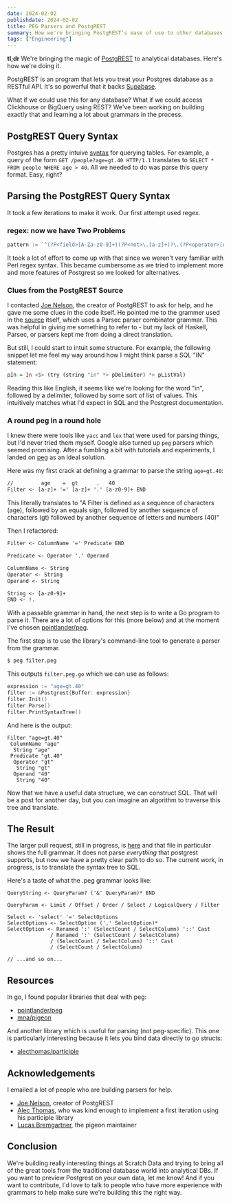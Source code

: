 ```yaml
---
date: 2024-02-02
publishdate: 2024-02-02
title: PEG Parsers and PostgREST
summary: How we're bringing PostgREST's ease of use to other databases
tags: ["Engineering"]
---
```


**tl;dr** We're bringing the magic of [PostgREST](https://postgrest.org) to analytical 
databases. Here's how we're doing it.

PostgREST is an program that lets you treat your Postgres database
as a RESTful API. It's so powerful that it backs [Supabase](https://supabase.com).

What if we could use this for any database? What if we could access Clickhouse 
or BigQuery using REST? We've been working on building exactly that and 
learning a lot about grammars in the process.

## PostgREST Query Syntax

Postgres has a pretty intuive [syntax](https://postgrest.org/en/stable/references/api/tables_views.html)
for querying tables. For example, a query of the form `GET /people?age=gt.40 HTTP/1.1`
translates to `SELECT * FROM people WHERE age > 40`. All we needed to do was parse this query format. Easy, right?

## Parsing the PostgREST Query Syntax

It took a few iterations to make it work. Our first attempt used regex.

### regex: now we have Two Problems

``` go
pattern := `^(?P<field>[A-Za-z0-9]+)(?P<not>\.[a-z]+)?\.(?P<operator>[A-Za-z]+)(?P<modifier>\([A-Za-z]+\))?\.(?P<operand>.*)$`
```

It took a lot of effort to come up with that since we weren't very familiar with Perl regex syntax.
This became cumbersome as we tried to implement more and more features of Postgrest so 
we looked for alternatives.

### Clues from the PostgREST Source

I contacted [Joe Nelson](https://github.com/begriffs), the creator of PostgREST to ask for help, and he gave me some clues 
in the code itself. He pointed me to the grammer used in the [source](https://github.com/PostgREST/postgrest/blob/b2095a8ef601f4540f46e148ac038014720ea462/src/PostgREST/ApiRequest/QueryParams.hs) itself, 
which uses a Parsec parser combinator grammar.
This was helpful in giving me something to refer to - but my lack of Haskell, Parsec,
or parsers kept me from doing a direct translation.

But still, I could start to intuit some structure. For example, the following snippet
let me feel my way around how I might think parse a SQL "IN" statement:

``` haskell
pIn = In <$> (try (string "in" *> pDelimiter) *> pListVal)
``` 
Reading this like English, it seems like we're looking for the word "in",
followed by a delimiter, followed by some sort of list of values. This intuitively
matches what I'd expect in SQL and the Postgrest documentation.

### A round peg in a round hole

I knew there were tools like `yacc` and `lex` that were used for parsing things,
but I'd never tried them myself. Google also turned up `peg` parsers which seemed
promising. After a fumbling a bit with tutorials and experiments, I landed on [peg](https://en.wikipedia.org/wiki/Parsing_expression_grammar) as an ideal solution.

Here was my first crack at defining a grammar to parse the string `age=gt.40`:

``` txt
//         age    =  gt      .   40
Filter <- [a-z]+ '=' [a-z]+ '.' [a-z0-9]+ END
```

This literally translates to "A Filter is defined as a sequence of 
characters (age), followed by an equals sign,
followed by another sequence of characters (gt) followed by another sequence of letters and numbers (40)"

Then I refactored:

``` txt
Filter <- ColumnName '=' Predicate END

Predicate <- Operator '.' Operand

ColumnName <- String 
Operator <- String 
Operand <- String 

String <- [a-z0-9]+
END <- !.
```

With a passable grammar in hand, the next step is to write a Go program to 
parse it. There are a lot of options for this (more below) and at the moment
I've chosen [pointlander/peg](https://github.com/pointlander/peg). 

The first step is to use the library's command-line tool to generate a parser
from the grammar.

``` bash
$ peg filter.peg
```

This outputs `filter.peg.go` which we can use as follows:

``` go
expression := "age=gt.40"
filter := &Postgrest{Buffer: expression}
filter.Init()
filter.Parse()
filter.PrintSyntaxTree()
```

And here is the output:

``` text
Filter "age=gt.40"
 ColumnName "age"
  String "age"
 Predicate "gt.40"
  Operator "gt"
   String "gt"
  Operand "40"
   String "40"
```

Now that we have a useful data structure, we can construct SQL. That will be a post for
another day, but you can imagine an algorithm to traverse this tree and translate.

## The Result

The larger pull request, still in progress, is [here](https://github.com/scratchdata/ScratchDB/pull/96/files#diff-f966727801de111e3f6c8d750eaf476efd9178a5c19a0366cdaf496f6b70fcb4) and that file in particular 
shows the full grammar. It does not parse *everything* that postgrest supports, but now we have a pretty
clear path to do so. The current work, in progress, is to translate the syntax tree to SQL.

Here's a taste of what the .peg grammar looks like:

``` text
QueryString <- QueryParam? ('&' QueryParam)* END

QueryParam <- Limit / Offset / Order / Select / LogicalQuery / Filter

Select <- 'select' '=' SelectOptions
SelectOptions <- SelectOption (',' SelectOption)*
SelectOption <- Renamed ':' (SelectCount / SelectColumn) '::' Cast
              / Renamed ':' (SelectCount / SelectColumn)
              / (SelectCount / SelectColumn) '::' Cast
              / (SelectCount / SelectColumn)

// ...and so on...
```

## Resources

In go, I found popular libraries that deal with peg:

- [pointlander/peg](https://github.com/pointlander/peg)
- [mna/pigeon](https://github.com/mna/pigeon)

And another library which is useful for parsing (not peg-specific). This one
is particularly interesting because it lets you bind data directly to go 
structs:

- [alecthomas/participle](https://github.com/alecthomas/participle)

## Acknowledgements

I emailed a lot of people who are building parsers for help.

- [Joe Nelson](https://github.com/begriffs), creator of PostgREST
- [Alec Thomas](https://github.com/alecthomas), who was kind enough to implement a first iteration using his participle library
- [Lucas Bremgartner](https://github.com/breml), the pigeon maintainer

## Conclusion

We're building really interesting things at Scratch Data and trying to bring
all of the great tools from the traditional database world into analytical 
DBs. If you want to preview Postgrest on your own data, let me know!
And if you want to contribute,
I'd love to talk to people who have more experience with grammars to help make sure
we're building this the right way.